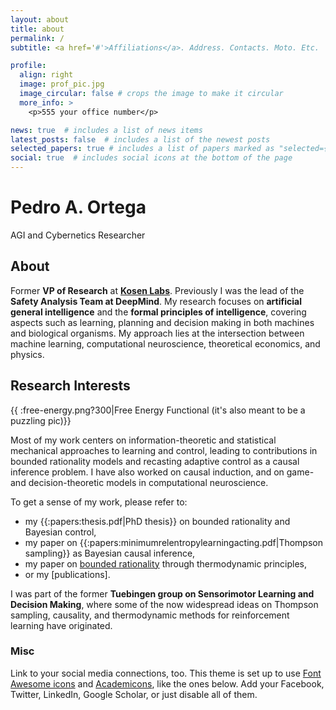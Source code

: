 ```yaml
---
layout: about
title: about
permalink: /
subtitle: <a href='#'>Affiliations</a>. Address. Contacts. Moto. Etc.

profile:
  align: right
  image: prof_pic.jpg
  image_circular: false # crops the image to make it circular
  more_info: >
    <p>555 your office number</p>

news: true  # includes a list of news items
latest_posts: false  # includes a list of the newest posts
selected_papers: true # includes a list of papers marked as "selected={true}"
social: true  # includes social icons at the bottom of the page
---
```


# Pedro A. Ortega

AGI and Cybernetics Researcher

## About

Former **VP of Research** at **[Kosen Labs](https://www.kosen.ai)**. Previously I was the lead of the **Safety Analysis Team at DeepMind**. My research focuses on **artificial general intelligence** and the **formal principles of intelligence**, covering aspects such as learning, planning and decision making in both machines and biological organisms. My approach lies at the intersection between machine learning, computational neuroscience, theoretical economics, and physics.

## Research Interests

{{ :free-energy.png?300|Free Energy Functional (it's also meant to be a puzzling pic)}}
 
Most of my work centers on information-theoretic and statistical mechanical approaches to learning and control, leading to contributions in bounded rationality models and recasting adaptive control as a causal inference problem. I have also worked on causal induction, and on game- and decision-theoretic models in computational neuroscience. 

To get a sense of my work, please refer to:
  * my {{:papers:thesis.pdf|PhD thesis}} on bounded rationality and Bayesian control,
  * my paper on {{:papers:minimumrelentropylearningacting.pdf|Thompson sampling}} as Bayesian causal inference,
  * my paper on [bounded rationality](http://rspa.royalsocietypublishing.org/content/469/2153/20120683) through thermodynamic principles,
  * or my [publications].

I was part of the former **Tuebingen group on Sensorimotor Learning and Decision Making**, where some of the now widespread ideas on Thompson sampling, causality, and thermodynamic methods for reinforcement learning have originated. 

### Misc
Link to your social media connections, too. This theme is set up to use [Font Awesome icons](http://fortawesome.github.io/Font-Awesome/) and [Academicons](https://jpswalsh.github.io/academicons/), like the ones below. Add your Facebook, Twitter, LinkedIn, Google Scholar, or just disable all of them.